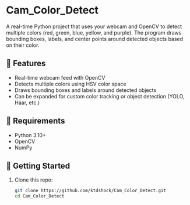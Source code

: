 # Cam_Color_Detect

A real-time Python project that uses your webcam and OpenCV to detect multiple colors (red, green, blue, yellow, and purple). The program draws bounding boxes, labels, and center points around detected objects based on their color.

## 📸 Features

- Real-time webcam feed with OpenCV
- Detects multiple colors using HSV color space
- Draws bounding boxes and labels around detected objects
- Can be expanded for custom color tracking or object detection (YOLO, Haar, etc.)

## 🧰 Requirements

- Python 3.10+
- OpenCV
- NumPy

## 🚀 Getting Started

1. Clone this repo:
   ```bash
   git clone https://github.com/ktdshock/Cam_Color_Detect.git
   cd Cam_Color_Detect
